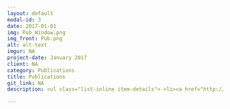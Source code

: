 ```yaml
---
layout: default
modal-id: 3
date: 2017-01-01
img: Pub_Window.png
img_front: Pub.png
alt: alt-text
imgur: NA
project-date: January 2017
client: NA
category: Publications
title: Publications
git_link: NA
description: <ul class="list-inline item-details"> <li><a href="http://www.jbc.org/content/early/2016/12/12/jbc.M116.756601">Cytokine-Induced MMP13 Expression in Human Chondrocytes is dependent on Activating Transcription Factor 3 (ATF3) regulation </a></li><li><a href="http://www.tandfonline.com/doi/full/10.3109/03008207.2016.1168409">The first international workshop on the epigenetics of osteoarthritis</a></li></ul>

---
```

